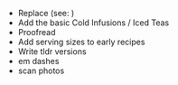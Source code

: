* Replace (see: )
* Add the basic Cold Infusions / Iced Teas
* Proofread
* Add serving sizes to early recipes
* Write tldr versions
* em dashes
* scan photos